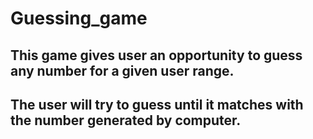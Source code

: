 # Guessing_game
## This game gives user an opportunity to guess any number for a given user range.
## The user will try to guess until it matches with the number generated by computer.
